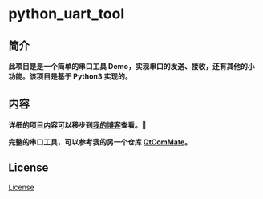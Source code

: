 # python_uart_tool

## 简介

**此项目是是一个简单的串口工具 Demo，实现串口的发送、接收，还有其他的小功能。该项目是基于 Python3 实现的。**

## 内容

**详细的项目内容可以移步到[我的博客](https://www.nixgnauhcuy.cn)查看。🚀**

**完整的串口工具，可以参考我的另一个仓库 [QtComMate](https://github.com/nixgnauhcuy/QtComMate)。**

## License

[License](https://github.com/nixgnauhcuy/python_uart_tool/blob/main/LICENSE)
